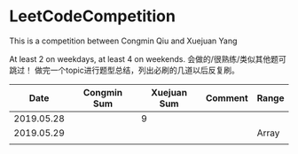 # LeetCodeCompetition
This is a competition between Congmin Qiu and Xuejuan Yang

At least 2 on weekdays, at least 4 on weekends. 会做的/很熟练/类似其他题可跳过！
做完一个topic进行题型总结，列出必刷的几道以后反复刷。

| Date       | Congmin Sum | Xuejuan Sum | Comment | Range |
| ---------- | ----------- | ----------- | ------- | ----- |
| 2019.05.28 |             |    9        |         |       |
| 2019.05.29 |             |             |         | Array |
|            |             |             |         |       |

